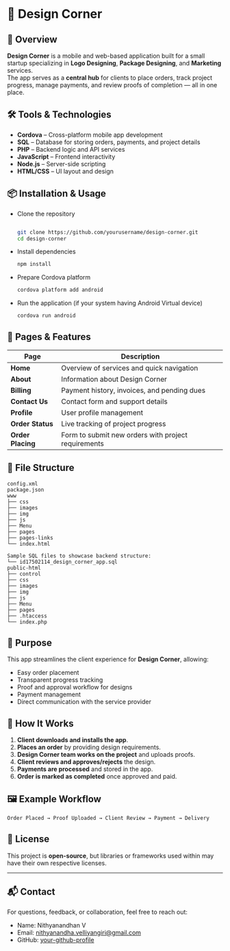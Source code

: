 
# 🎨 Design Corner

## 📌 Overview
**Design Corner** is a mobile and web-based application built for a small startup specializing in **Logo Designing**, **Package Designing**, and **Marketing** services.  
The app serves as a **central hub** for clients to place orders, track project progress, manage payments, and review proofs of completion — all in one place.

## 🛠 Tools & Technologies
- **Cordova** – Cross-platform mobile app development
- **SQL** – Database for storing orders, payments, and project details
- **PHP** – Backend logic and API services
- **JavaScript** – Frontend interactivity
- **Node.js** – Server-side scripting
- **HTML/CSS** – UI layout and design

## 📦 Installation & Usage
- Clone the repository
    ```bash

    git clone https://github.com/yourusername/design-corner.git
    cd design-corner

    ```
- Install dependencies
    ``` bash
    npm install 
    ```

- Prepare Cordova platform
    ``` bash
    cordova platform add android
    ```

- Run the application (if your system having Android Virtual device)
    ``` bash
    cordova run android
    ```


## 📂 Pages & Features
| Page | Description |
|------|-------------|
| **Home** | Overview of services and quick navigation |
| **About** | Information about Design Corner |
| **Billing** | Payment history, invoices, and pending dues |
| **Contact Us** | Contact form and support details |
| **Profile** | User profile management |
| **Order Status** | Live tracking of project progress |
| **Order Placing** | Form to submit new orders with project requirements |

## 📂 File Structure

```
config.xml
package.json
www
├── css
├── images
├── img
├── js
├── Menu
├── pages
├── pages-links
└── index.html

Sample SQL files to showcase backend structure:
└── id17502114_design_corner_app.sql
public-html
├── control
├── css
├── images
├── img
├── js
├── Menu
├── pages
├── .htaccess
└── index.php
```
## 🎯 Purpose
This app streamlines the client experience for **Design Corner**, allowing:
- Easy order placement
- Transparent progress tracking
- Proof and approval workflow for designs
- Payment management
- Direct communication with the service provider

## 🚀 How It Works
1. **Client downloads and installs the app**.
2. **Places an order** by providing design requirements.
3. **Design Corner team works on the project** and uploads proofs.
4. **Client reviews and approves/rejects** the design.
5. **Payments are processed** and stored in the app.
6. **Order is marked as completed** once approved and paid.

## 🖼 Example Workflow
```
Order Placed → Proof Uploaded → Client Review → Payment → Delivery
```

## 📄 License
This project is **open-source**, but libraries or frameworks used within may have their own respective licenses.


---

## 📬 Contact

For questions, feedback, or collaboration, feel free to reach out:
- Name: Nithyanandhan V
- Email: nithyanandha.velliyangiri@gmail.com
- GitHub: [your-github-profile](https://github.com/NickolusAlex)